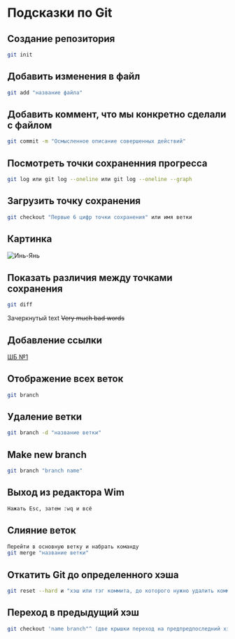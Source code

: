 # Подсказки по Git

## Создание репозитория
```sh
git init
```

## Добавить изменения в файл
```sh
git add "название файла"
```

## Добавить коммент, что мы конкретно сделали с файлом
```sh
git commit -m "Осмысленное описание совершенных действий"
```

## Посмотреть точки сохраненния прогресса
```sh
git log или git log --oneline или git log --oneline --graph
```

## Загрузить точку сохранения
```sh
git checkout "Первые 6 цифр точки сохранения" или имя ветки
```
## Картинка

![Инь-Янь](inei.JPG)

## Показать различия между точками сохранения
```sh
git diff
```

Зачеркнутый text ~~Very much bad words~~

## Добавление ссылки

[ШБ №1](http://www.puncherschool.ru/ "бокс детишкам")

## Отображение всех веток
```sh
git branch
```

## Удаление ветки
```sh
git branch -d "название ветки"
```

## Make new branch
```sh
git branch "branch name"
```

## Выход из редактора Wim
```sh
Нажать Esc, затем :wq и всё
```

## Слияние веток 
```sh
Перейти в основную ветку и набрать команду 
git merge "название ветки"
```

## Откатить Git до определенного хэша
```sh
git reset --hard и "хэш или тэг коммита, до которого нужно удалить коммиты, после чего данный хэш станет последним коммитом"
```

## Переход в предыдущий хэш
```sh
git checkout 'name branch"^ (две крышки переход на предпредпоследний хэш и т.д)
```


